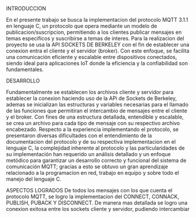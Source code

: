 INTRODUCCION

En el presente trabajo se busca la implementacion del protocolo MQTT 3.1.1 en lenguaje C, un protocolo que opera mediante un modelo de publicacion/suscripcion, permitiendo a los clientes publicar mensajes en temas especificos y suscribirse a temas de interes. Para la realizacion del proyecto se usa la API SOCKETS DE BERKELEY con el fin de establecer una conexion entra el cliente y el servidor (broker).
Con este enfoque, se facilita una comunicación eficiente y escalable entre dispositivos conectados, siendo ideal para aplicaciones IoT donde la eficiencia y la confiabilidad son fundamentales.

DESARROLLO

Fundamentalmente se establecen los archivos cliente y servidor para establecer la conexion haciendo uso de la APi de Sockets de Berkeley, ademas se inicializan las estructuras y variables necesarias para el llamado de las funciones que permitiran el intercambio de mensajes entre el cliente y el broker. Con fines de una estructura detallada, entendible y escalable, se crea un archivo para cada tipo de mensaje con su respectivo archivo encabezado. 
Respecto a la experiencia implementando el protocolo, se presentaron diversas dificultades con el entendimiento de la documentacion del protocolo y de su respectiva implementacion en el lenguaje C, la complejidad inherente al protocolo y las particularidades de su implementación han requerido un análisis detallado y un enfoque metódico para garantizar un desarrollo correcto y funcional del sistema de comunicación MQTT; gracias a esto se obtuvo un gran aprendizaje relacionado a la programacion en red, trabajo en equipo y sobre todo el manejo del lenguaje C. 

ASPECTOS LOGRADOS
De todos los mensajes con los que cuenta el protocolo MQTT, se logro la implementacion del CONNECT, CONNACK, PUBLISH, PUBACK Y DISCONNECT. De manera mas detallada se logro una conexion exitosa entre los sockets cliente y servidor, pudiendo 
intercambiar
